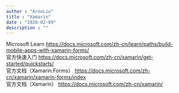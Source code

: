 ```yaml
---
author : "ArnoLiu"
title : "Xamarin"
date : "2020-02-09"
description : ""
---
```


Microsoft Learn https://docs.microsoft.com/zh-cn/learn/paths/build-mobile-apps-with-xamarin-forms/<br/>
官方快速入门 https://docs.microsoft.com/zh-cn/xamarin/get-started/quickstarts/<br/>
官方文档（Xamarin.Forms） https://docs.microsoft.com/zh-cn/xamarin/xamarin-forms/index<br/>
官方文档（Xamarin） https://docs.microsoft.com/zh-cn/xamarin/<br/>
